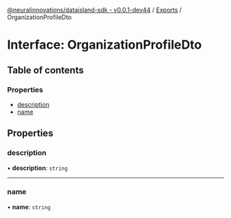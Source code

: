[@neuralinnovations/dataisland-sdk - v0.0.1-dev44](../../README.md) / [Exports](../modules.md) / OrganizationProfileDto

# Interface: OrganizationProfileDto

## Table of contents

### Properties

- [description](OrganizationProfileDto.md#description)
- [name](OrganizationProfileDto.md#name)

## Properties

### description

• **description**: `string`

___

### name

• **name**: `string`
